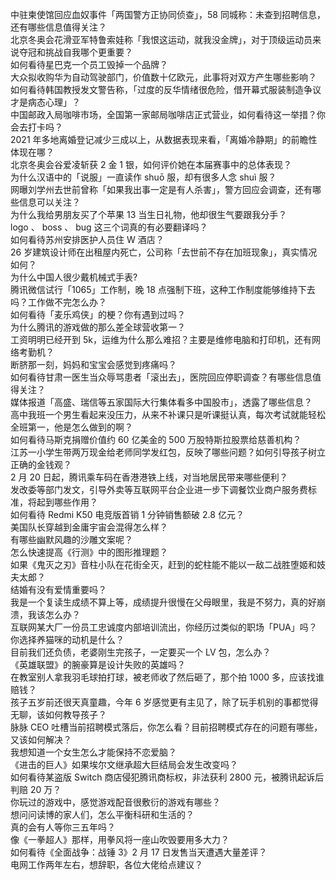 中驻柬使馆回应血奴事件「两国警方正协同侦查」，58 同城称：未查到招聘信息，还有哪些信息值得关注？  
北京冬奥会花滑亚军特鲁索娃称「我恨这运动，就我没金牌」，对于顶级运动员来说夺冠和挑战自我哪个更重要？  
如何看待星巴克一个员工毁掉一个品牌？  
大众拟收购华为自动驾驶部门，价值数十亿欧元，此事将对双方产生哪些影响？  
如何看待韩国教授发文警告称，「过度的反华情绪很危险，借开幕式服装制造争议才是病态心理」？  
中国邮政入局咖啡市场，全国第一家邮局咖啡店正式营业，如何看待这一举措？你会去打卡吗？  
2021 年多地离婚登记减少三成以上，从数据表现来看，「离婚冷静期」的前瞻性体现在哪？  
北京冬奥会谷爱凌斩获 2 金 1 银，如何评价她在本届赛事中的总体表现？  
为什么汉语中的「说服」一直读作 shuō 服，却有很多人念 shuì 服？  
网曝刘学州去世前曾称「如果我出事一定是有人杀害」，警方回应会调查，还有哪些信息可以关注？  
为什么我给男朋友买了个苹果 13 当生日礼物，他却很生气要跟我分手？  
logo 、 boss 、 bug 这三个词真的有必要翻译吗？  
如何看待苏州安排医护人员住 W 酒店？  
26 岁建筑设计师在出租屋内死亡，公司称「去世前不存在加班现象」，真实情况如何？  
为什么中国人很少戴机械式手表?  
腾讯微信试行「1065」工作制，晚 18 点强制下班，这种工作制度能够维持下去吗？工作做不完怎么办？  
如何看待「麦乐鸡侠」的梗？你有遇到过吗？  
为什么腾讯的游戏做的那么差全球营收第一？  
工资明明已经开到 5k，运维为什么那么难招？主要是维修电脑和打印机，还有网络考勤机？  
断脐那一刻，妈妈和宝宝会感觉到疼痛吗？  
如何看待甘肃一医生当众辱骂患者「滚出去」，医院回应停职调查？有哪些信息值得关注？  
媒体报道「高盛、瑞信等五家国际大行集体看多中国股市」，透露了哪些信息？  
高中我班一个男生看起来没压力，从来不补课只是听课挺认真，每次考试就能轻松全班第一，他是怎么做到的啊？  
如何看待马斯克捐赠价值约 60 亿美金的 500 万股特斯拉股票给慈善机构？  
江苏一小学生带两万现金给老师同学发红包，反映了哪些问题？如何引导孩子树立正确的金钱观？  
2 月 20 日起，腾讯乘车码在香港港铁上线，对当地居民带来哪些便利？  
发改委等部门发文，引导外卖等互联网平台企业进一步下调餐饮业商户服务费标准，将起到哪些作用？  
如何看待 Redmi K50 电竞版首销 1 分钟销售额破 2.8 亿元？  
美国队长穿越到金庸宇宙会混得怎么样？  
有哪些幽默风趣的沙雕文案呢？  
怎么快速提高《行测》中的图形推理题？  
如果《鬼灭之刃》音柱小队在花街全灭，赶到的蛇柱能不能以一敌二战胜堕姬和妓夫太郎？  
结婚有没有爱情重要吗？  
我是一个复读生成绩不算上等，成绩提升很慢在父母眼里，我是不努力，真的好崩溃，我该怎么办？  
互联网某大厂一份员工忠诚度内部培训流出，你经历过类似的职场「PUA」吗？  
你选择养猫咪的动机是什么？  
目前我们还负债，老婆刚生完孩子，一定要买一个 LV 包，怎么办？  
《英雄联盟》的腕豪算是设计失败的英雄吗？  
在教室别人拿我羽毛球拍打球，被老师收了然后砸了，那个拍 1000 多，应该找谁赔钱？  
孩子五岁前还很天真童趣，今年 6 岁感觉更有主见了，除了玩手机别的事都觉得无聊，该如何教导孩子？  
脉脉 CEO 吐槽当前招聘模式落后，你怎么看？目前招聘模式存在的问题有哪些，又该如何解决？  
我想知道一个女生怎么才能保持不恋爱脑？  
《进击的巨人》如果埃尔文继承超大巨结局会发生改变吗？  
如何看待某盗版 Switch 商店侵犯腾讯商标权，非法获利 2800 元，被腾讯起诉后判赔 20 万？  
你玩过的游戏中，感觉游戏配音很敷衍的游戏有哪些？  
想问问读博的家人们，怎么平衡科研和生活的？  
真的会有人等你三五年吗？  
像《一拳超人》那样，用拳风将一座山吹毁要用多大力？  
如何看待《全面战争：战锤 3》2 月 17 日发售当天遭遇大量差评？  
电网工作两年左右，想辞职，各位大佬给点建议？  
